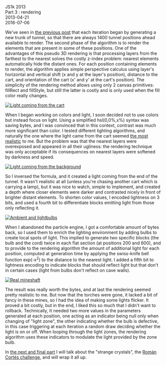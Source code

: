 <div class="series">JS1k 2013</div>
<div class="title">Part 3 : rendering</div>
<div class="pubdate">2013-04-21</div>
<div class="lastmodifdate">2016-07-06</div>

We've seen in [the previous post](/2013/04/js1k-2013-part-2-tunnel-generation "Tunnel generation") that each iteration began by generating a new trunk of tunnel, so that there are always 1400 tunnel positions ahead available to render. The second phase of the algorithm is to render the elements that are present in some of these positions. One of the advantages of this pseudo 3D rendering is that processing layers from the farthest to the nearest solves the costly z-index problem: nearest elements automatically hide the distant ones. For each position containing elements to render, the algorithm applies simple perspective calculus using layer's horizontal and vertical shift (x and y at the layer's position), distance to the cart, and orientation of the cart (x' and y' at the cart's position). The simplicity of the rendering method allows using only 2 canvas primitives: fillRect and fillStyle, but still the latter is costly and is only used when the fill color really changes.

<a class="illustration" href="">
    <img src="/cdn/img/strange-crystals-1.png" title="Light coming from the cart"/>
</a>

When I began working on colors and light, I soon decided not to use colors but instead focus on light. Using a simplified hsl(0,0%,x%) syntax was saving bytes, and I was convinced that in this context, contrast was much more significant than color. I tested different lighting algorithms, and naturally the one where the light came from the cart seemed [the most realistic](//www.youtube.com/watch?v=vx2o3AhLHrA "Minecart ride") to me. But the problem was that the nearest layers were overexposed and appeared in all their ugliness: the rendering technique was only acceptable if its consequences on nearest layers were softened by darkness and speed.

<a class="illustration" href="">
    <img src="/cdn/img/strange-crystals-2.png" title="Light coming from the background"/>
</a>

So I inversed the formula, and it created a light coming from the end of the tunnel. It wasn't realistic at all (unless you're chasing another cart which is carrying a lamp), but it was nice to watch, simple to implement, and created a depth where closer elements were darker and contrasted nicely in front of brighter distant elements. To shorten color values, I encoded lightness on 3 bits, and used a fourth bit to differentiate blocks emitting light from those only reflecting it.

<a class="illustration" href="">
    <img src="/cdn/img/strange-crystals-3.png" title="Ambient and lightbulbs"/>
</a>

When I abandoned the particle engine, I got a comfortable amount of bytes back, so I used them to enrich the lighting environment by adding bulbs to create local spots of light. This implied to generate two specific blocks (the bulb and the cord) twice in each flat section (at positions 200 and 600), and to provide to the rendering algorithm the amount of additional light for each position, computed at generation time by applying the swiss-knife bell function exp(-x<sup>2</sup>) to the distance to the nearest light. I added a fifth bit to lightness encoding to indicate blocks that should reflect light but that don't in certain cases (light from bulbs don't reflect on cave walls).

<a class="illustration" href="">
    <img src="/cdn/img/mineshaft.jpg" title="Real mineshaft"/>
</a>

The result was really worth the bytes, and at last the rendering seemed pretty realistic to me. But now that the torches were gone, it lacked a bit of fancy in these mines, so I had the idea of making some lights flicker. It proved a bit costly, but in the end, I liked this so much that I didn't want to rollback. Technically, It needed two more values in the parameters generated at each position, one acting as an indicator being null only when changing of "light zone", the other indicating whether the bulb is defective, in this case triggering at each iteration a random draw deciding whether the light is on or off. When looping through the light zones, the rendering algorithm uses these indicators to modulate the light provided by the zone bulb.

In [the next and final part](/2013/05/js1k-2013-part-4-conclusion "Conclusion") I will talk about the "strange crystals", the [Román Cortés challenge](//js1k.com/1461 "Furbee in the mines"), and will wrap it all up.
